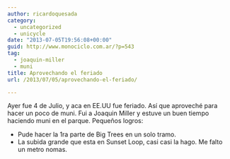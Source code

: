 ```yaml
---
author: ricardoquesada
category:
  - uncategorized
  - unicycle
date: "2013-07-05T19:56:08+00:00"
guid: http://www.monociclo.com.ar/?p=543
tag:
  - joaquin-miller
  - muni
title: Aprovechando el feriado
url: /2013/07/05/aprovechando-el-feriado/

---
```

Ayer fue 4 de Julio, y aca en EE.UU fue feriado. Así que aproveché para hacer un poco de muni. Fui a Joaquin Miller y estuve un buen tiempo haciendo muni en el parque. Pequeños logros:

- Pude hacer la 1ra parte de Big Trees en un solo tramo.
- La subida grande que esta en Sunset Loop, casi casi la hago. Me falto un metro nomas.
